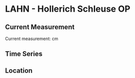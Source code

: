 # LAHN - Hollerich Schleuse OP

## Current Measurement

Current measurement: <Value topic="rivers/pegel-online/LAHN/Hollerich Schleuse OP/measurementValue"/> cm

## Time Series

<TimeSeries topic="rivers/pegel-online/LAHN/Hollerich Schleuse OP/measurementValue" period="week" />

## Location

<WorldMap>
  <Marker lat="50.304720258513775" lon="7.833036632734226" labelTopic="rivers/pegel-online/LAHN/Hollerich Schleuse OP" />
</WorldMap>
